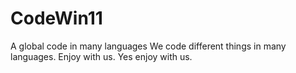 # CodeWin11
A global code in many languages
We code different things in many languages. Enjoy with us.
Yes enjoy with us.
